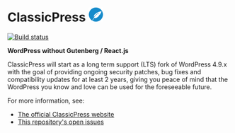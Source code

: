 # ClassicPress <img src="src/wp-includes/images/ClassicPress-icon-blue-1600.png" height="32">

[![Build status](https://img.shields.io/travis/ClassicPress/ClassicPress.svg?style=flat)](https://travis-ci.org/ClassicPress/ClassicPress)

**WordPress without Gutenberg / React.js**

ClassicPress will start as a long term support (LTS) fork of WordPress 4.9.x with the goal of providing ongoing security patches, bug fixes and compatibility updates for at least 2 years, giving you peace of mind that the WordPress you know and love can be used for the foreseeable future.

For more information, see:

- [The official ClassicPress website](https://www.classicpress.net/)
- [This repository's open issues](https://github.com/ClassicPress/ClassicPress/issues)

